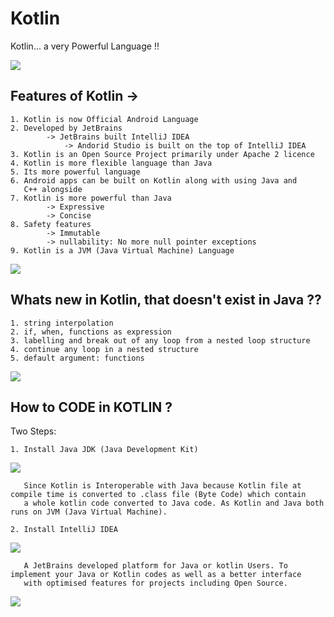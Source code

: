 # Kotlin

Kotlin...  a very Powerful Language !!

![](https://kotlinlang.org/assets/images/twitter-card/kotlin_800x320.png)


## Features of Kotlin ->

	1. Kotlin is now Official Android Language
	2. Developed by JetBrains
			-> JetBrains built IntelliJ IDEA
				-> Andorid Studio is built on the top of IntelliJ IDEA
	3. Kotlin is an Open Source Project primarily under Apache 2 licence
	4. Kotlin is more flexible language than Java
	5. Its more powerful language
	6. Android apps can be built on Kotlin along with using Java and
	   C++ alongside
	7. Kotlin is more powerful than Java
			-> Expressive
			-> Concise
	8. Safety features
			-> Immutable
			-> nullability: No more null pointer exceptions
	9. Kotlin is a JVM (Java Virtual Machine) Language
  
  
  ![](https://cdn57.androidauthority.net/wp-content/uploads/2017/06/Kotlin-vs-Java-boilerplate-840x324.png)
  
 
  
## Whats new in Kotlin, that doesn't exist in Java ??

	1. string interpolation
	2. if, when, functions as expression
	3. labelling and break out of any loop from a nested loop structure
	4. continue any loop in a nested structure
	5. default argument: functions

  ![](https://fossbytes.com/wp-content/uploads/2017/10/learn-kotlin-programming.jpg)


## How to CODE in KOTLIN ?

  Two Steps:
  
    1. Install Java JDK (Java Development Kit)
    
![](http://www.qawebtester.com/wp-content/uploads/2018/05/java_jdk_instalation.jpg)
    
       Since Kotlin is Interoperable with Java because Kotlin file at compile time is converted to .class file (Byte Code) which contain 
       a whole kotlin code converted to Java code. As Kotlin and Java both runs on JVM (Java Virtual Machine).
       
    2. Install IntelliJ IDEA
        
![](https://cdn.journaldev.com/wp-content/uploads/2017/11/kotlin-intellij-home-screen.png)
    
       A JetBrains developed platform for Java or kotlin Users. To implement your Java or Kotlin codes as well as a better interface 
       with optimised features for projects including Open Source.
       
  
![](https://www.tutorialspoint.com/kotlin/images/kotlin.jpg)
    
